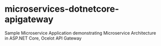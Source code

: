 # microservices-dotnetcore-apigateway
Sample Microservice Application demonstrating Microservice Architecture in ASP.NET Core, Ocelot API Gateway
